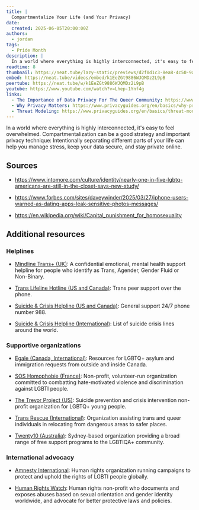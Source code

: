 ```yaml
---
title: |
  Compartmentalize Your Life (and Your Privacy)
date:
  created: 2025-06-05T20:00:00Z
authors:
  - jordan
tags:
  - Pride Month
description: |
  In a world where everything is highly interconnected, it's easy to feel overwhelmed. Intentionally separating different parts of your life can help you with managing stress, with keeping your data secure, and with staying private online.
readtime: 8
thumbnail: https://neat.tube/lazy-static/previews/d2f0d1c3-8ea8-4c50-9a1b-9534f61874a7.jpg
embed: https://neat.tube/videos/embed/k1EeZGt9886WJQMDz2L9pB
peertube: https://neat.tube/w/k1EeZGt9886WJQMDz2L9pB
youtube: https://www.youtube.com/watch?v=Lhep-1Ynf4g
links:
  - The Importance of Data Privacy For The Queer Community: https://www.privacyguides.org/articles/2025/06/03/importance-of-privacy-for-the-queer-community/#seeking-health-information
  - Why Privacy Matters: https://www.privacyguides.org/en/basics/why-privacy-matters/
  - Threat Modeling: https://www.privacyguides.org/en/basics/threat-modeling/
---
```

In a world where everything is highly interconnected, it's easy to feel overwhelmed. Compartmentalization can be a good strategy and important privacy technique: Intentionally separating different parts of your life can help you manage stress, keep your data secure, and stay private online.

## Sources

- <https://www.intomore.com/culture/identity/nearly-one-in-five-lgbtq-americans-are-still-in-the-closet-says-new-study/>

- <https://www.forbes.com/sites/daveywinder/2025/03/27/iphone-users-warned-as-dating-apps-leak-sensitive-photos-messages/>

- <https://en.wikipedia.org/wiki/Capital_punishment_for_homosexuality>

## Additional resources

### Helplines

- [Mindline Trans+ (UK)](https://www.mindinsomerset.org.uk/our-services/adult-one-to-one-support/mindline-trans/): A confidential emotional, mental health support helpline for people who identify as Trans, Agender, Gender Fluid or Non-Binary.

- [Trans Lifeline Hotline (US and Canada)](https://translifeline.org/hotline/): Trans peer support over the phone.

- [Suicide & Crisis Helpline (US and Canada)](https://988lifeline.org/): General support 24/7 phone number 988.

- [Suicide & Crisis Helpline (International)](https://en.wikipedia.org/wiki/List_of_suicide_crisis_lines): List of suicide crisis lines around the world.

### Supportive organizations

- [Egale (Canada, International)](https://egale.ca/asylum/): Resources for LGBTQ+ asylum and immigration requests from outside and inside Canada.

- [SOS Homophobie (France)](https://www.sos-homophobie.org/international-content): Non-profit, volunteer-run organization committed to combatting hate-motivated violence and discrimination against LGBTI people.

- [The Trevor Project (US)](https://www.thetrevorproject.org/): Suicide prevention and crisis intervention non-profit organization for LGBTQ+ young people.

- [Trans Rescue (International)](https://transrescue.org/): Organization assisting trans and queer individuals in relocating from dangerous areas to safer places.

- [Twenty10 (Australia)](https://twenty10.org.au/): Sydney-based organization providing a broad range of free support programs to the LGBTIQA+ community.

### International advocacy

- [Amnesty International](https://www.amnesty.org/en/what-we-do/discrimination/lgbti-rights/): Human rights organization running campaigns to protect and uphold the rights of LGBTI people globally.

- [Human Rights Watch](https://www.hrw.org/topic/lgbt-rights): Human rights non-profit who documents and exposes abuses based on sexual orientation and gender identity worldwide, and advocate for better protective laws and policies.
